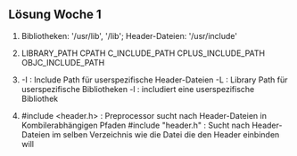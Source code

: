 ## Lösung Woche 1
1. Bibliotheken: '/usr/lib', '/lib'; Header-Dateien: '/usr/include'
2. 
	LIBRARY_PATH
	CPATH
	C_INCLUDE_PATH
	CPLUS_INCLUDE_PATH
	OBJC_INCLUDE_PATH
	
3. 
	-I : Include Path für userspezifische Header-Dateien
	-L : Library Path für userspezifische Bibliotheken
	-l : includiert eine userspezifische Bibliothek
	
4. 
	#include <header.h> : Preprocessor sucht nach Header-Dateien in Kombilerabhängigen Pfaden
	#include "header.h" : Sucht nach Header-Dateien im selben Verzeichnis wie die Datei die den Header einbinden will